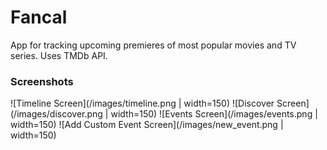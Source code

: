 # Fancal

App for tracking upcoming premieres of most popular movies and TV series. Uses TMDb API.

### Screenshots

![Timeline Screen](/images/timeline.png | width=150)
![Discover Screen](/images/discover.png | width=150)
![Events Screen](/images/events.png | width=150)
![Add Custom Event Screen](/images/new_event.png | width=150)
